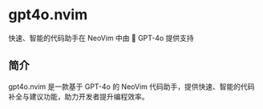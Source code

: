 # gpt4o.nvim

快速、智能的代码助手在 NeoVim 中由 🤖 GPT-4o 提供支持

## 简介

gpt4o.nvim 是一款基于 GPT-4o 的 NeoVim 代码助手，提供快速、智能的代码补全与建议功能，助力开发者提升编程效率。
